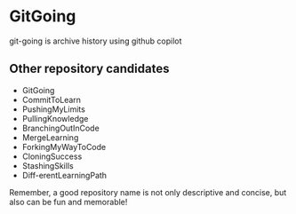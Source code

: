 # GitGoing

git-going is archive history using github copilot

## Other repository candidates

- GitGoing
- CommitToLearn
- PushingMyLimits
- PullingKnowledge
- BranchingOutInCode
- MergeLearning
- ForkingMyWayToCode
- CloningSuccess
- StashingSkills
- Diff-erentLearningPath

Remember, a good repository name is not only descriptive and concise, but also can be fun and memorable!
